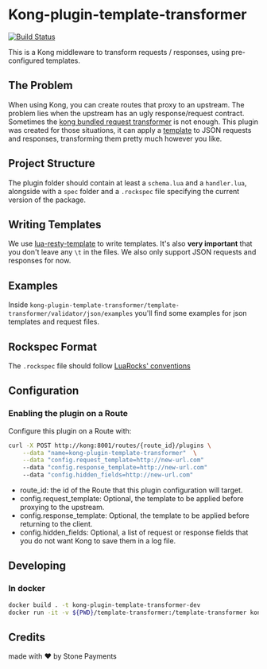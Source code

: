 # Kong-plugin-template-transformer

[![Build Status](https://travis-ci.org/stone-payments/kong-plugin-template-transformer.svg?branch=master)](https://travis-ci.org/stone-payments/kong-plugin-template-transformer)

This is a Kong middleware to transform requests / responses, using pre-configured templates.

## The Problem

When using Kong, you can create routes that proxy to an upstream. The problem lies when the upstream has an ugly response/request contract. Sometimes the [kong bundled request transformer](https://docs.konghq.com/hub/kong-inc/request-transformer/) is not enough. This plugin was created for those situations, it can apply a [template](https://github.com/bungle/lua-resty-template) to JSON requests and responses, transforming them pretty much however you like.

## Project Structure

The plugin folder should contain at least a `schema.lua` and a `handler.lua`, alongside with a `spec` folder and a `.rockspec` file specifying the current version of the package.

## Writing Templates

We use [lua-resty-template](https://github.com/bungle/lua-resty-template) to write templates. It's also **very important** that you don't leave any `\t` in the files. We also only support JSON requests and responses for now.

## Examples

Inside `kong-plugin-template-transformer/template-transformer/validator/json/examples` you'll find some examples for json templates and request files.

## Rockspec Format

The `.rockspec` file should follow [LuaRocks' conventions](https://github.com/luarocks/luarocks/wiki/Rockspec-format)

## Configuration

### Enabling the plugin on a Route

Configure this plugin on a Route with:

```bash
curl -X POST http://kong:8001/routes/{route_id}/plugins \
    --data "name=kong-plugin-template-transformer"  \
    --data "config.request_template=http://new-url.com"
    --data "config.response_template=http://new-url.com"
    --data "config.hidden_fields=http://new-url.com"
```

- route_id: the id of the Route that this plugin configuration will target.
- config.request_template: Optional, the template to be applied before proxying to the upstream.
- config.response_template: Optional, the template to be applied before returning to the client.
- config.hidden_fields: Optional, a list of request or response fields that you do not want Kong to save them in a log file.

## Developing

### In docker

```bash
docker build . -t kong-plugin-template-transformer-dev
docker run -it -v ${PWD}/template-transformer:/template-transformer kong-plugin-template-transformer-dev bash
```

## Credits

made with :heart: by Stone Payments
